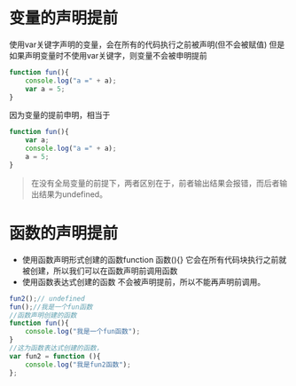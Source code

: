 # 变量的声明提前
使用var关键字声明的变量，会在所有的代码执行之前被声明(但不会被赋值)
    但是如果声明变量时不使用var关键字，则变量不会被申明提前
```js
function fun(){
    console.log("a =" + a);
    var a = 5;
}
```
因为变量的提前申明，相当于
```js
function fun(){
    var a;
    console.log("a =" + a);
    a = 5;
}
```
>在没有全局变量的前提下，两者区别在于，前者输出结果会报错，而后者输出结果为undefined。
# 函数的声明提前    
+ 使用函数声明形式创建的函数function 函数(){}
它会在所有代码块执行之前就被创建，所以我们可以在函数声明前调用函数
+ 使用函数表达式创建的函数
不会被声明提前，所以不能再声明前调用。
```js
fun2();// undefined
fun();//我是一个fun函数
//函数声明创建的函数
function fun(){
    console.log("我是一个fun函数");
}
//这为函数表达式创建的函数，
var fun2 = function (){
    console.log("我是fun2函数");
};
```
